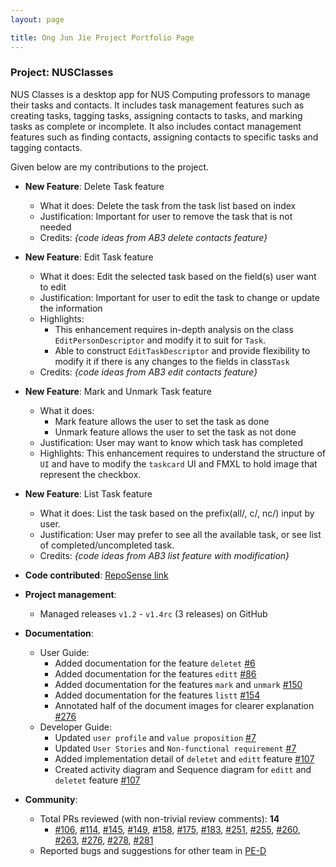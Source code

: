 ```yaml
---
layout: page

title: Ong Jun Jie Project Portfolio Page
---
```


### Project: NUSClasses

NUS Classes is a desktop app for NUS Computing professors to manage their tasks and contacts. It includes task management features such as
creating tasks, tagging tasks, assigning contacts to tasks, and marking tasks as complete or incomplete. It also includes contact management features such as finding contacts, assigning contacts to specific tasks and tagging contacts.

Given below are my contributions to the project.

* **New Feature**: Delete Task feature
  * What it does: Delete the task from the task list based on index
  * Justification: Important for user to remove the task that is not needed
  * Credits: *{code ideas from AB3 delete contacts feature}*

* **New Feature**: Edit Task feature
  * What it does: Edit the selected task based on the field(s) user want to edit
  * Justification: Important for user to edit the task to change or update the information
  * Highlights: 
    * This enhancement requires in-depth analysis on the class `EditPersonDescriptor` and modify it to suit for `Task`. 
    * Able to construct `EditTaskDescriptor` and provide flexibility to modify it if there is any changes to the fields in class`Task`
  * Credits: *{code ideas from AB3 edit contacts feature}*

* **New Feature**: Mark and Unmark Task feature
  * What it does: 
    * Mark feature allows the user to set the task as done
    * Unmark feature allows the user to set the task as not done
  * Justification: User may want to know which task has completed
  * Highlights: This enhancement requires to understand the structure of `UI` and have to modify the `taskcard` UI and FMXL to hold image that represent the checkbox.

* **New Feature**: List Task feature
  * What it does: List the task based on the prefix(all/, c/, nc/) input by user.
  * Justification: User may prefer to see all the available task, or see list of completed/uncompleted task.
  * Credits: *{code ideas from AB3 list feature with modification}*

* **Code contributed**: [RepoSense link](https://nus-cs2103-ay2122s2.github.io/tp-dashboard/?search=junjunjieOng&sort=groupTitle&sortWithin=title&timeframe=commit&mergegroup=&groupSelect=groupByRepos&breakdown=true&checkedFileTypes=docs~functional-code~test-code~other&since=2022-02-18)

* **Project management**:
  * Managed releases `v1.2` - `v1.4rc` (3 releases) on GitHub

* **Documentation**:
  * User Guide:
    * Added documentation for the feature `deletet` [\#6](https://github.com/AY2122S2-CS2103T-T12-4/tp/pull/6)
    * Added documentation for the features `editt` [\#86](https://github.com/AY2122S2-CS2103T-T12-4/tp/pull/86)
    * Added documentation for the features `mark` and `unmark` [\#150](https://github.com/AY2122S2-CS2103T-T12-4/tp/pull/150)
    * Added documentation for the features `listt` [\#154](https://github.com/AY2122S2-CS2103T-T12-4/tp/pull/154)
    * Annotated half of the document images for clearer explanation [\#276](https://github.com/AY2122S2-CS2103T-T12-4/tp/pull/276)
  * Developer Guide:
    * Updated `user profile` and `value proposition` [\#7](https://github.com/AY2122S2-CS2103T-T12-4/tp/pull/7/files)
    * Updated `User Stories` and `Non-functional requirement` [\#7](https://github.com/AY2122S2-CS2103T-T12-4/tp/pull/7/files)
    * Added implementation detail of `deletet` and `editt` feature [\#107](https://github.com/AY2122S2-CS2103T-T12-4/tp/pull/107)
    * Created activity diagram and Sequence diagram for `editt` and `deletet` feature [\#107](https://github.com/AY2122S2-CS2103T-T12-4/tp/pull/107)

* **Community**:
  * Total PRs reviewed (with non-trivial review comments): **14**
    * [\#106](https://github.com/AY2122S2-CS2103T-T12-4/tp/pull/106), [\#114](https://github.com/AY2122S2-CS2103T-T12-4/tp/pull/114), 
    [\#145](https://github.com/AY2122S2-CS2103T-T12-4/tp/pull/145), [\#149](https://github.com/AY2122S2-CS2103T-T12-4/tp/pull/149),
    [\#158](https://github.com/AY2122S2-CS2103T-T12-4/tp/pull/158), [\#175](https://github.com/AY2122S2-CS2103T-T12-4/tp/pull/175), 
    [\#183](https://github.com/AY2122S2-CS2103T-T12-4/tp/pull/183), [\#251](https://github.com/AY2122S2-CS2103T-T12-4/tp/pull/251),
    [\#255](https://github.com/AY2122S2-CS2103T-T12-4/tp/pull/255), [\#260](https://github.com/AY2122S2-CS2103T-T12-4/tp/pull/260),
    [\#263](https://github.com/AY2122S2-CS2103T-T12-4/tp/pull/263), [\#276](https://github.com/AY2122S2-CS2103T-T12-4/tp/pull/276),
    [\#278](https://github.com/AY2122S2-CS2103T-T12-4/tp/pull/278), [\#281](https://github.com/AY2122S2-CS2103T-T12-4/tp/pull/281)
  * Reported bugs and suggestions for other team in [PE-D](https://github.com/junjunjieOng/ped/issues)



